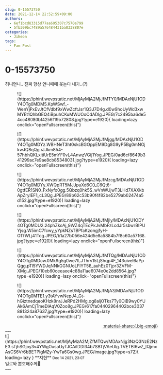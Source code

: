 ```yaml
---
slug: 0-15573750
date: 2021-12-14 22:52:59+09:00
authors:
  - 6ef1bcd83315d77aa605307c7570e799
  - 5fb309bc7489a576484431ba8338807e
categories:
  - Jiheon
tags:
  - Fan Post
---
```


# 0-15573750

<div class="post-container" markdown="1">
<div class="content-container md-sidebar__scrollwrap" markdown="1">

허니언니.. 진짜 항상 언니때매 웃는다 내가..(?)
<figure markdown="1">
![](https://phinf.wevpstatic.net/MjAyMjA2MjJfMTY0/MDAxNjU1ODY4OTg0MDM5.KpWSwf_-WenYjPxEvJtCfVdbf9xWwZcftJsr1Q3J7D4g.d0w9hoUyWd3xwMYEt1QhbGEQ4iBpuhCKuMWUOoCdADIg.JPEG/7c2495ba6de54cc48080bf4256f19b72808.jpg?type=e1920){ loading=lazy onclick="openFullscreen(this)"}
</figure>

<figure markdown="1">
![](https://phinf.wevpstatic.net/MjAyMjA2MjJfMjgg/MDAxNjU1ODY4OTg0MDYz.WBHNeT3ht0skcBGOppEM9Dg8G9yP5Bg0mNOjkwJQ8qQg.rJJkm854-57hbhQKLxitiUrE5mYF0vL4AnwzVGij1Yog.JPEG/0ad6cf8649b341299ac7e9ae8cb85348031.jpg?type=e1920){ loading=lazy onclick="openFullscreen(this)"}
</figure>

<figure markdown="1">
![](https://phinf.wevpstatic.net/MjAyMjA2MjJfMzcg/MDAxNjU1ODY4OTg0MDYy.XWQpRT5MJJpuXd6C0_C6Qt6-0gtfER1SN0_FxNyfo0gg.5Qbzq0hk5S_wVnWUjwT3LHd7XAXkbApZryIEF1_cL3Qg.JPEG/89b62c53b90f4f82be5279ab02474a5d152.jpg?type=e1920){ loading=lazy onclick="openFullscreen(this)"}
</figure>

<figure markdown="1">
![](https://phinf.wevpstatic.net/MjAyMjA2MjJfMjIy/MDAxNjU1ODY4OTg0MDU2.24phZkoAj_9WZ4qTEqPkJvMbFzLcdJr5sbwrBIPUYjsg.W5imC7fcwy_yYpkNZsTBPfaKzongjfyH-OTfWLj41Tcg.JPEG/b1a27b056e424d5e8a5884b7f8c60a57168.jpg?type=e1920){ loading=lazy onclick="openFullscreen(this)"}
</figure>

<figure markdown="1">
![](https://phinf.wevpstatic.net/MjAyMjA2MjJfMTQg/MDAxNjU1ODY4OTg0MDcw.0Mk9g5g0we7ILJThrv15LjShqp4F_143uiveI6aPpQgg.pTl5YWDJqNNkGGNUoLFIYT58_auhEz0Tjpr3ZVFM-XMg.JPEG/10eb60ceeaee4c88a11ae6074e0e2dd8564.jpg?type=e1920){ loading=lazy onclick="openFullscreen(this)"}
</figure>

<figure markdown="1">
![](https://phinf.wevpstatic.net/MjAyMjA2MjJfMjA3/MDAxNjU1ODY4OTg0MTE1.y3tAYvwNepJ4_Gt-hGiztnedqeoKHzk8nrJJeRPd2HMg.og8aljOTks7Ty0OiB9wy0YUAk6AmCjTmeDlAqV0Zoo8g.JPEG/617fa04402964402bce3037881324a87637.jpg?type=e1920){ loading=lazy onclick="openFullscreen(this)"}
</figure>


</div>
</div>

<div style="text-align: right;" markdown="1">
<a href="https://weverse.io/fromis9/fanpost/0-15573750" style="text-align: right;">:material-share:{.big-emoji}</a>
</div>
---

<div class="comments-container md-sidebar__scrollwrap" markdown="1">
<div class="comment" markdown="1">
<div class='id-container' markdown="1">
![](https://phinf.wevpstatic.net/MjAyMzA2MjZfMTQw/MDAxNjg3NzQ3NzE2NzE3.sTjhSGjoy3v4YWgOusaUyTJCAiIDDI34b7SBTjVAeUIg.TVETBI6wZ_tQjmoAsCS6Vr6bBETPlgMZy-YwTa6Gs0wg.JPEG/image.jpg?type=s72){ loading=lazy }
**<span class="artist">지헌</span>** <small>Dec 14 2021, 23:07</small><br>
</div>
<div class='comment-body' markdown="1">
일르와 뽑호해주께💋
</div>
</div>
</div>
---
